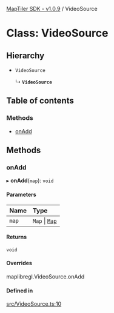 [MapTiler SDK - v1.0.9](../README.md) / VideoSource

# Class: VideoSource

## Hierarchy

- `VideoSource`

  ↳ **`VideoSource`**

## Table of contents

### Methods

- [onAdd](VideoSource.md#onadd)

## Methods

### onAdd

▸ **onAdd**(`map`): `void`

#### Parameters

| Name | Type |
| :------ | :------ |
| `map` | `Map` \| [`Map`](Map.md) |

#### Returns

`void`

#### Overrides

maplibregl.VideoSource.onAdd

#### Defined in

[src/VideoSource.ts:10](https://github.com/maptiler/maptiler-sdk-js/blob/ca6a5a1/src/VideoSource.ts#L10)
